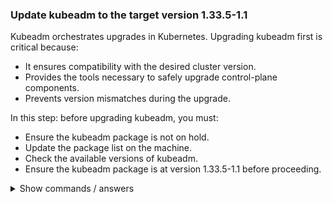 ### Update kubeadm to the target version 1.33.5-1.1

Kubeadm orchestrates upgrades in Kubernetes. Upgrading kubeadm first is critical because:

- It ensures compatibility with the desired cluster version.
- Provides the tools necessary to safely upgrade control-plane components.
- Prevents version mismatches during the upgrade.

In this step: before upgrading kubeadm, you must:

- Ensure the kubeadm package is not on hold.
- Update the package list on the machine.
- Check the available versions of kubeadm.
- Ensure the kubeadm package is at version 1.33.5-1.1 before proceeding.

<details>
<summary>Show commands / answers</summary>
<p>

```bash
# Unhold kubeadm package
sudo apt-mark unhold kubeadm

# Update package list and check available kubeadm versions
sudo apt update
sudo apt-cache madison kubeadm

# Install the target kubeadm version
sudo apt install kubeadm=1.33.5-1.1
sudo apt-mark hold kubeadm
```

</p>
</details>

